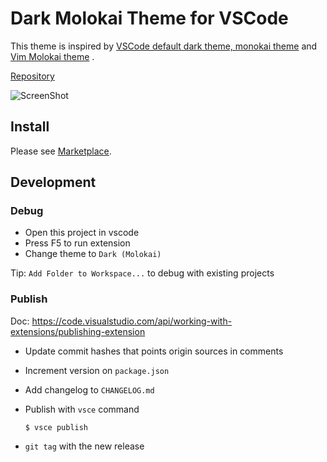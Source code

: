 # Dark Molokai Theme for VSCode

This theme is inspired by [VSCode default dark theme, monokai theme](https://github.com/Microsoft/vscode) and [Vim Molokai theme](https://github.com/tomasr/molokai) .

[Repository](https://github.com/nonylene/vscode-dark-molokai-theme)

![ScreenShot](doc/screenshot.png)

## Install

Please see [Marketplace](https://marketplace.visualstudio.com/items?itemName=nonylene.dark-molokai-theme).

## Development

### Debug

- Open this project in vscode
- Press F5 to run extension
- Change theme to `Dark (Molokai)`

Tip: `Add Folder to Workspace...` to debug with existing projects

### Publish

Doc: <https://code.visualstudio.com/api/working-with-extensions/publishing-extension>

- Update commit hashes that points origin sources in comments
- Increment version on `package.json`
- Add changelog to `CHANGELOG.md`
- Publish with `vsce` command

  ```console
  $ vsce publish
  ```

- `git tag` with the new release
